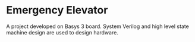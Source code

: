# Emergency Elevator
A project developed on Basys 3 board. System Verilog and high level state machine design are used to design hardware.
